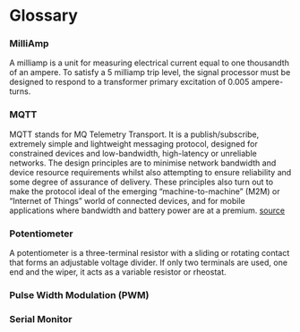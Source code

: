 # Glossary

### MilliAmp

A milliamp is a unit for measuring electrical current equal to one thousandth of an ampere. To satisfy a 5 milliamp trip level, the signal processor must be designed to respond to a transformer primary excitation of 0.005 ampere-turns.

### MQTT

MQTT stands for MQ Telemetry Transport. It is a publish/subscribe, extremely simple and lightweight messaging protocol, designed for constrained devices and low-bandwidth, high-latency or unreliable networks. The design principles are to minimise network bandwidth and device resource requirements whilst also attempting to ensure reliability and some degree of assurance of delivery. These principles also turn out to make the protocol ideal of the emerging “machine-to-machine” (M2M) or “Internet of Things” world of connected devices, and for mobile applications where bandwidth and battery power are at a premium.
[source](http://mqtt.org/faq)

### Potentiometer

A potentiometer is a three-terminal resistor with a sliding or rotating contact that forms an adjustable voltage divider. If only two terminals are used, one end and the wiper, it acts as a variable resistor or rheostat.

### Pulse Width Modulation (PWM)

### Serial Monitor